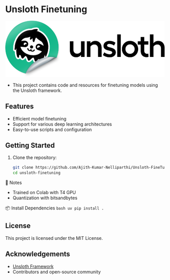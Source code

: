 # Unsloth Finetuning
![alt text](image.png)

- This project contains code and resources for finetuning models using the Unsloth framework.

## Features

- Efficient model finetuning
- Support for various deep learning architectures
- Easy-to-use scripts and configuration

## Getting Started

1. Clone the repository:
    ```bash
    git clone https://github.com/Ajith-Kumar-Nelliparthi/Unsloth-FineTuning.git
    cd unsloth-finetuning
    ```

📝 Notes
- Trained on Colab with T4 GPU
- Quantization with bitsandbytes

📦 Install Dependencies
    ```bash
    uv pip install .
    ```

## License

This project is licensed under the MIT License.

## Acknowledgements

- [Unsloth Framework](https://github.com/unslothai/unsloth)
- Contributors and open-source community
